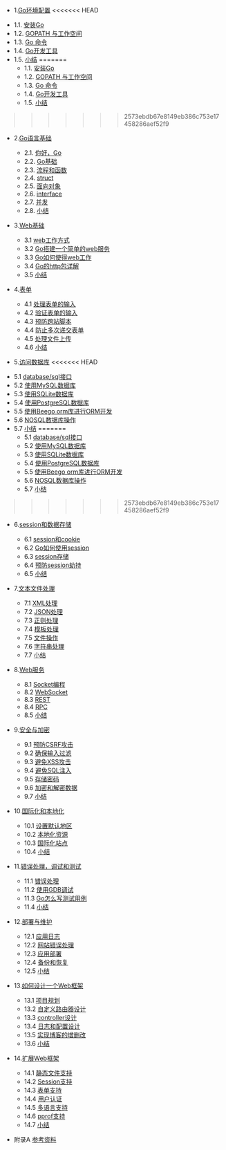 * 1.[Go环境配置](01.0.md)
<<<<<<< HEAD
 - 1.1. [安装Go](01.1.md)
 - 1.2. [GOPATH 与工作空间](01.2.md)
 - 1.3. [Go 命令](01.3.md)
 - 1.4. [Go开发工具](01.4.md)
 - 1.5. [小结](01.5.md)
=======
    - 1.1. [安装Go](01.1.md)
    - 1.2. [GOPATH 与工作空间](01.2.md)
    - 1.3. [Go 命令](01.3.md)
    - 1.4. [Go开发工具](01.4.md)
    - 1.5. [小结](01.5.md)

>>>>>>> 2573ebdb67e8149eb386c753e17458286aef52f9
* 2.[Go语言基础](02.0.md)
    - 2.1. [你好，Go](02.1.md)
    - 2.2. [Go基础](02.2.md)
    - 2.3. [流程和函数](02.3.md)
    - 2.4. [struct](02.4.md)
    - 2.5. [面向对象](02.5.md)
    - 2.6. [interface](02.6.md)
    - 2.7. [并发](02.7.md)
    - 2.8. [小结](02.8.md)

* 3.[Web基础](03.0.md)
    - 3.1 [web工作方式](03.1.md)
    - 3.2 [Go搭建一个简单的web服务](03.2.md)
    - 3.3 [Go如何使得web工作](03.3.md)
    - 3.4 [Go的http包详解](03.4.md)
    - 3.5 [小结](03.5.md)

* 4.[表单](04.0.md)
    - 4.1 [处理表单的输入](04.1.md)
    - 4.2 [验证表单的输入](04.2.md)
    - 4.3 [预防跨站脚本](04.3.md)
    - 4.4 [防止多次递交表单](04.4.md)
    - 4.5 [处理文件上传](04.5.md)
    - 4.6 [小结](04.6.md)

* 5.[访问数据库](05.0.md)
<<<<<<< HEAD
 - 5.1 [database/sql接口](05.1.md)
 - 5.2 [使用MySQL数据库](05.2.md)
 - 5.3 [使用SQLite数据库](05.3.md)
 - 5.4 [使用PostgreSQL数据库](05.4.md)
 - 5.5 [使用Beego orm库进行ORM开发](05.5.md)
 - 5.6 [NOSQL数据库操作](05.6.md)
 - 5.7 [小结](05.7.md)
=======
    - 5.1 [database/sql接口](05.1.md)
    - 5.2 [使用MySQL数据库](05.2.md)
    - 5.3 [使用SQLite数据库](05.3.md)
    - 5.4 [使用PostgreSQL数据库](05.4.md)
    - 5.5 [使用Beego orm库进行ORM开发](05.5.md)
    - 5.6 [NOSQL数据库操作](05.6.md)
    - 5.7 [小结](05.7.md)

>>>>>>> 2573ebdb67e8149eb386c753e17458286aef52f9
* 6.[session和数据存储](06.0.md)
    - 6.1 [session和cookie](06.1.md)
    - 6.2 [Go如何使用session](06.2.md)
    - 6.3 [session存储](06.3.md)
    - 6.4 [预防session劫持](06.4.md) 
    - 6.5 [小结](06.5.md)

* 7.[文本文件处理](07.0.md)
    - 7.1 [XML处理](07.1.md)
    - 7.2 [JSON处理](07.2.md) 
    - 7.3 [正则处理](07.3.md)
    - 7.4 [模板处理](07.4.md)
    - 7.5 [文件操作](07.5.md)
    - 7.6 [字符串处理](07.6.md)
    - 7.7 [小结](07.7.md)

* 8.[Web服务](08.0.md)
    - 8.1 [Socket编程](08.1.md)
    - 8.2 [WebSocket](08.2.md)
    - 8.3 [REST](08.3.md)
    - 8.4 [RPC](08.4.md)
    - 8.5 [小结](08.5.md)

* 9.[安全与加密](09.0.md)
    - 9.1 [预防CSRF攻击](09.1.md)
    - 9.2 [确保输入过滤](09.2.md)
    - 9.3 [避免XSS攻击](09.3.md)
    - 9.4 [避免SQL注入](09.4.md)
    - 9.5 [存储密码](09.5.md)
    - 9.6 [加密和解密数据](09.6.md)
    - 9.7 [小结](09.7.md)

* 10.[国际化和本地化](10.0.md) 
    - 10.1 [设置默认地区](10.1.md)
    - 10.2 [本地化资源](10.2.md)
    - 10.3 [国际化站点](10.3.md)
    - 10.4 [小结](10.4.md)

* 11.[错误处理，调试和测试](11.0.md)
    - 11.1 [错误处理](11.1.md)
    - 11.2 [使用GDB调试](11.2.md)
    - 11.3 [Go怎么写测试用例](11.3.md)
    - 11.4 [小结](11.4.md)

* 12.[部署与维护](12.0.md)
    - 12.1 [应用日志](12.1.md)
    - 12.2 [网站错误处理](12.2.md)
    - 12.3 [应用部署](12.3.md)
    - 12.4 [备份和恢复](12.4.md)
    - 12.5 [小结](12.5.md)

* 13.[如何设计一个Web框架](13.0.md)　
    - 13.1 [项目规划](13.1.md)　
    - 13.2 [自定义路由器设计](13.2.md)
    - 13.3 [controller设计](13.3.md)
    - 13.4 [日志和配置设计](13.4.md)
    - 13.5 [实现博客的增删改](13.5.md)
    - 13.6 [小结](13.6.md)　

* 14.[扩展Web框架](14.0.md)
    - 14.1 [静态文件支持](14.1.md)
    - 14.2 [Session支持](14.2.md)
    - 14.3 [表单支持](14.3.md)
    - 14.4 [用户认证](14.4.md)
    - 14.5 [多语言支持](14.5.md)
    - 14.6 [pprof支持](14.6.md)
    - 14.7 [小结](14.7.md)

* 附录A [参考资料](ref.md)
